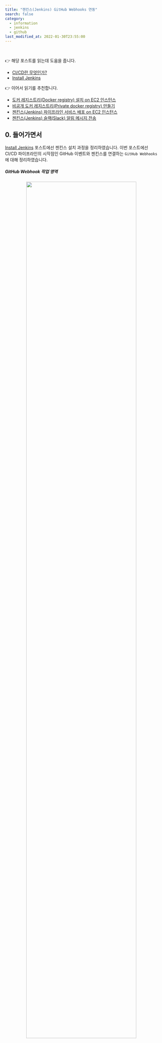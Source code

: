 ```yaml
---
title: "젠킨스(Jenkins) GitHub Webhooks 연동" 
search: false
category:
  - information
  - jenkins
  - github
last_modified_at: 2022-01-30T23:55:00
---
```


<br/>

👉 해당 포스트를 읽는데 도움을 줍니다.
- [CI/CD란 무엇인가?][what-is-ci-cd-link]
- [Install Jenkins][jenkins-install-link]

👉 이어서 읽기를 추천합니다.
- [도커 레지스트리(Docker registry) 설치 on EC2 인스턴스][install-docker-registry-on-ec2-link]
- [비공개 도커 레지스트리(Private docker registry) 만들기][make-private-docker-registry-on-ec2-link]
- [젠킨스(Jenkins) 파이프라인 서비스 배포 on EC2 인스턴스][jenkins-deploy-ec2-using-docker-link]
- [젠킨스(Jenkins) 슬랙(Slack) 알림 메시지 전송][jenkins-slack-notification-link]

## 0. 들어가면서

[Install Jenkins][jenkins-install-link] 포스트에선 젠킨스 설치 과정을 정리하였습니다. 
이번 포스트에선 CI/CD 파이프라인의 시작점인 GitHub 이벤트와 젠킨스를 연결하는 `GitHub Webhooks`에 대해 정리하였습니다. 

##### GitHub Webhook 작업 영역 

<p align="center"><img src="/images/jenkins-github-webhook-1.JPG" width="85%" class="image__border"></p>

## 1. GitHub 액세스 토큰(access token) 생성

Github에 로그인하면 오른쪽 상단에 사용자 프로필 이미지가 보입니다. 
프로필 사진을 누르면 나타나는 `Settings`를 눌러 액세스 토큰을 만드는 화면까지 이동합니다. 

##### 토큰 생성 화면 이동 경로
- 다음과 같은 경로를 통해 토큰 생성 화면으로 이동합니다.
- `Settings > Developer settings > Personal access tokens`
- 화면에 보이는 `Generate new token` 버튼을 누릅니다.

<p align="center"><img src="/images/jenkins-github-webhook-2.JPG" width="100%" class="image__border"></p>

##### 토큰 생성 화면
- 만료 시간은 무제한으로 설정하였습니다.
- 해당 토큰으로 접근할 수 있는 스코프(scope)를 지정합니다. 
    - `repo`, `admin:repo_hook` 스코프를 선택합니다.

<p align="center"><img src="/images/jenkins-github-webhook-3.JPG" width="75%" class="image__border"></p>

##### 토큰 생성 완료
- 토큰이 생성되면 아래와 같은 화면을 볼 수 있습니다.
- **토큰을 잃어버리지 않도록 다른 곳에 저장합니다.**
- 해당 화면을 벗어나면 토큰을 찾을 방법이 없으므로 다시 생성해야 합니다. 

<p align="center"><img src="/images/jenkins-github-webhook-4.JPG" width="100%" class="image__border"></p>

## 2. GitHub 개인 레포지토리 webhook 설정

GitHub 웹훅(webhook)을 이용하면 특정 이벤트를 감지하여 CI/CD 파이프라인 시작점으로 연결할 수 있습니다. 
공개 레포지토리는 별도 액세스 토큰 없이 쉽게 연결이 되므로 이번 포스트에선 개인 레포지토리를 연결하였습니다.

##### 웹훅 추가 화면 이동
- 개인 레포지토리에 `Settings`을 선택하여 웹훅 등록 화면으로 이동합니다.
- `Settings > Webhooks`
- `Add webhook` 버튼을 클릭합니다.

<p align="center"><img src="/images/jenkins-github-webhook-5.JPG" width="100%" class="image__border"></p>

##### 웹훅 추가
- Payload URL - 젠킨스 서버 주소에 `/github-webhook/` 경로를 추가하여 입력합니다.
    - `http://locahost:8080`를 입력하시면 정상적으로 동작하지 않습니다.
    - `http://public-ip:8080` 같이 공개 IP를 사용하는 경우에도 정상적으로 동작하지 않습니다.
    - `ngrok` 어플리케이션을 통해 외부에서 접근할 수 있는 도메인을 사용합니다.
- Content type - `application/json` 타입을 사용합니다.
- `Add webhook` 버튼을 누릅니다.

<p align="center"><img src="/images/jenkins-github-webhook-6.JPG" width="75%"></p>

## 3. Credentials 만들기

많은 포스트들을 보면 GitHub API Usage 등록, JDK 설정, Maven 설정 등을 수행하는데, 
확인해보니 `Credentials` 등록만으로도 GitHub 웹훅 연동이 가능합니다. 
버전의 차이일 수 있으니 다른 포스트들을 참고하셔도 좋습니다. 
이제 `Credentials` 등록을 시작해보겠습니다. 

##### Manage Credentials 화면 이동
- 젠킨스 대시보드 메인에서 `Manage Jenkins` 버튼을 눌러 `Credentials` 등록 화면으로 이동합니다. 
- `Manage Jenkins > Manage Credentials`

<p align="center"><img src="/images/jenkins-github-webhook-7.JPG" width="100%" class="image__border"></p>

##### Credentials 등록 화면 이동
- (global) 링크를 눌러 `Credentials` 등록 화면으로 이동합니다.
- Credentials 등록 화면에서 `Add Credentials` 버튼을 누릅니다.

<p align="center"><img src="/images/jenkins-github-webhook-8.JPG" width="100%" class="image__border"></p>

<p align="center"><img src="/images/jenkins-github-webhook-9.JPG" width="100%" class="image__border"></p>

##### Credentials 등록
- 2021년 8월 13일부터 비밀번호를 사용한 인증은 불가능하므로 액세스 토큰을 사용합니다.
- 이전 단계에서 만든 액세스 토큰을 사용합니다.
- 패스워드 영역에 GitHub 비밀번호가 아닌 액세스 토큰 정보를 입력합니다.
    - GitHub 연결시 UserName과 Password로 만든 `Credential`만 사용 가능한 경우가 있습니다.
    - `Credential` 관련 이슈 - <https://github.com/jenkinsci/ghprb-plugin/issues/534>

> remote: Support for password authentication was removed on August 13, 2021. 
> Please use a personal access token instead.

<p align="center"><img src="/images/jenkins-github-webhook-10.JPG" width="100%" class="image__border"></p>

## 4. 젠킨스 파이프라인(pipeline) 프로젝트 생성

Github와 연결할 잡(Job)을 만들어보겠습니다. 

##### 젠킨스 메인 대시보드
- 메인 대시보드 화면에 `Create a Job` 혹은 왼쪽 상단에 `New Item` 버튼을 누릅니다. 

<p align="center"><img src="/images/jenkins-github-webhook-11.JPG" width="100%" class="image__border"></p>

##### 파이프라인 생성
- 적절한 이름으로 파이프라인을 생성합니다.

<p align="center"><img src="/images/jenkins-github-webhook-12.JPG" width="100%" class="image__border"></p>

##### 파이프라인 설정
- 체크 박스를 선택합니다.
    - GitHub project 
    - GitHub hook trigger for GITScm polling
- 아래 스크립트를 Pipeline 스크립트 영역에 붙여넣습니다. (Declarative 방식)
    - Github에서 다운받을 브랜치와 레포지토리 정보를 입력합니다.
    - 이전 단계에서 만든 github_access_token `Credential`을 추가합니다.

```
pipeline {
    agent any
    stages {
        stage('Checkout') {
            steps {
                git branch: 'main',
                    credentialsId: 'github_access_token',
                    url: 'https://github.com/Junhyunny/jenkins-github-webhook.git'
            }
        }
    }
}
```

<p align="center"><img src="/images/jenkins-github-webhook-13.JPG" width="100%" class="image__border"></p>

##### 최초 빌드 수행
- 파이프라인 생성에 성공하였으면 `Build Now` 버튼을 눌러 빌드를 실행합니다. 

<p align="center"><img src="/images/jenkins-github-webhook-14.JPG" width="100%" class="image__border"></p>

##### 성공 로그
- 성공한 로그를 확인하면 다음과 같은 창을 확인할 수 있습니다.

<p align="center"><img src="/images/jenkins-github-webhook-15.JPG" width="100%" class="image__border"></p>

## 5. 젠킨스 Webhook 동작 확인

마지막으로 GitHub 웹훅이 잘 연결되었는지 확인합니다. 
GitHub 개인 레포지토리에서 커밋(commit)을 만들고 젠킨스 서버에서 정상적으로 빌드가 수행되는지 확인합니다.

<p align="center"><img src="/images/jenkins-github-webhook-16.gif" width="100%" class="image__border"></p>

## CLOSING

맥북에 설치한 젠킨스 서버에서 GitHub 연결을 시도하면 다음과 같은 에러를 만날 수 있습니다. 

```
Caused by: hudson.plugins.git.GitException: Command "git init /Users/junhyunk/.jenkins/workspace/test" returned status code 1:
stdout: 
stderr: xcrun: error: invalid active developer path (/Library/Developer/CommandLineTools), missing xcrun at: /Library/Developer/CommandLineTools/usr/bin/xcrun

    at org.jenkinsci.plugins.gitclient.CliGitAPIImpl.launchCommandIn(CliGitAPIImpl.java:2671)
    at org.jenkinsci.plugins.gitclient.CliGitAPIImpl.launchCommandIn(CliGitAPIImpl.java:2601)
```

`Xcode Command Line Tools` 이슈이며 아래 명령어를 통해 해결 가능합니다.

```
$ xcode-select --install
```

파이프라인 스크립트를 작성하는 방법은 두가지 방법이 있습니다. 
Scripted 방식과 Declarative 방식이 존재하며 둘을 혼동하지 않도록 조심하시기 바랍니다. 

##### Scripted 방식과 Declarative 방식 차이
- Scripted 방식은 `node` 블럭으로 감싸져 있습니다.

```
node {
    stage('Build') {

    }
    stage('Test') {
        
    }
    stage('Deploy') {
        
    }
}
```

- Declarative 방식은 `pipeline` 블럭으로 감싸져 있습니다.

```
pipeline {
    agent any
    stages {
        stage('Build') {
            steps {

            }
        }
        stage('Test') {
            steps {
                
            }
        }
        stage('Deploy') {
            steps {
                
            }
        }
    }
}
```

#### REFERENCE
- <https://jojoldu.tistory.com/139?category=777282>
- <https://sssunho.tistory.com/64>

[what-is-ci-cd-link]: https://junhyunny.github.io/information/what-is-ci-cd/
[jenkins-install-link]: https://junhyunny.github.io/information/jenkins/jenkins-install/

[install-docker-registry-on-ec2-link]: https://junhyunny.github.io/information/docker/install-docker-registry-on-ec2/
[make-private-docker-registry-on-ec2-link]: https://junhyunny.github.io/information/docker/make-private-docker-registry-on-ec2/
[jenkins-deploy-ec2-using-docker-link]: https://junhyunny.github.io/information/jenkins/jenkins-deploy-ec2-using-docker/
[jenkins-slack-notification-link]: https://junhyunny.github.io/information/jenkins/jenkins-slack-notification/
